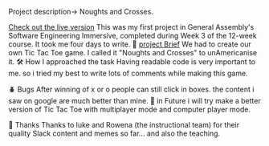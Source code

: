 Project description->
Noughts and Crosses.


[Check out the live version](https://suraj-676.github.io/tic-tac-toe/)
This was my first project in General Assembly's Software Engineering Immersive, completed during Week 3 of the 12-week course. It took me four days to write.
🎯 [project Brief](https://gist.github.com/textchimp/afcb3ddc676dccd59ccb18cb9391c87a)
We had to create our own Tic Tac Toe game. I called it "Noughts and Crosses" to unAmericanise it.
🛠 How I approached the task
Having readable code is very important to me. so i tried my best to write lots of comments while making this game.


🪲 Bugs
After winning of x or o people can still click in boxes.
the content i saw on google are much better than mine.
🙏 in Future
i will try make a better version of Tic Tac Toe with multiplayer mode and computer player mode.

🍻 Thanks
Thanks to luke and Rowena (the instructional team) for their quality Slack content and memes so far... and also the teaching.